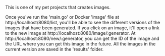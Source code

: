 This is one of my pet projects that creates images.

Once you've run the 'main.go' or Docker 'image' file at http://localhost/8080/list, you'll be
able to see the different versions of the images that have been generated. If you click on an
image, it'll open a link to the new image at http://localhost:8080/image/:generator.
At http://localhost:8080/new/:generator, you can get the ID of the image and the URL  where you
can get this image in the future. All the images in the current version are saved in the 'results' folder.
